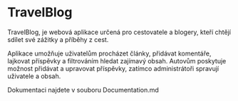 # TravelBlog

TravelBlog, je webová aplikace určená pro cestovatele a blogery, kteří chtějí sdílet své zážitky a příběhy z cest. 

Aplikace umožňuje uživatelům procházet články, přidávat komentáře, lajkovat příspěvky a filtrováním hledat zajímavý obsah. Autovům poskytuje možnost přidávat a upravovat příspěvky, zatímco administrátoři spravují uživatele a obsah. 

Dokumentaci najdete v souboru Documentation.md
